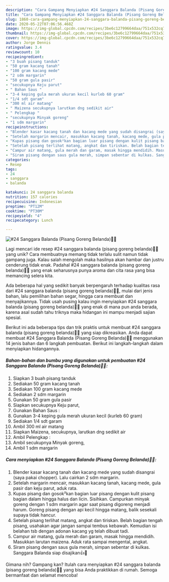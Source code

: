 ```yaml
---
description: "Cara Gampang Menyiapkan #24 Sanggara Balanda (Pisang Goreng Belanda)🍌🍯, Lezat"
title: "Cara Gampang Menyiapkan #24 Sanggara Balanda (Pisang Goreng Belanda)🍌🍯, Lezat"
slug: 1860-cara-gampang-menyiapkan-24-sanggara-balanda-pisang-goreng-belanda-lezat
date: 2020-05-22T07:06:56.468Z
image: https://img-global.cpcdn.com/recipes/3be6c12799664daa/751x532cq70/24-sanggara-balanda-pisang-goreng-belanda🍌🍯-foto-resep-utama.jpg
thumbnail: https://img-global.cpcdn.com/recipes/3be6c12799664daa/751x532cq70/24-sanggara-balanda-pisang-goreng-belanda🍌🍯-foto-resep-utama.jpg
cover: https://img-global.cpcdn.com/recipes/3be6c12799664daa/751x532cq70/24-sanggara-balanda-pisang-goreng-belanda🍌🍯-foto-resep-utama.jpg
author: Jorge Dennis
ratingvalue: 3.4
reviewcount: 10
recipeingredient:
- "3 buah pisang tanduk"
- "50 gram kacang tanah"
- "100 gram kacang mede"
- "2 sdm margarin"
- "50 gram gula pasir"
- "secukupnya Keju parut"
- " Bahan Saus "
- "3-4 keping gula merah ukuran kecil kurleb 60 gram"
- "1/4 sdt garam"
- "300 ml air matang"
- " Maizena secukupnya larutkan dng sedikit air"
- " Pelengkap "
- "secukupnya Minyak goreng"
- "1 sdm margarin"
recipeinstructions:
- "Blender kasar kacang tanah dan kacang mede yang sudah disangrai (saya pakai chopper). Lalu cairkan 2 sdm margarin."
- "Setelah margarin mencair, masukkan kacang tanah, kacang mede, gula pasir dan keju parut, aduk rata."
- "Kupas pisang dan gosok²kan bagian luar pisang dengan kulit pisang bagian dalam hingga halus dan licin. Sisihkan. Campurkan minyak goreng dengan 1 sdm margarin agar saat pisang digoreng menjadi harum. Goreng pisang dengan api kecil hingga matang, balik sesekali supaya tidak hancur."
- "Setelah pisang terlihat matang, angkat dan tiriskan. Belah bagian tengah pisang, usahakan agar jangan sampai tembus kebawah. Kemudian isi belahan tsb dengan adonan kacang yg telah dibuat tadi."
- "Campur air matang, gula merah dan garam, masak hingga mendidih. Masukkan larutan maizena. Aduk rata sampai mengental, angkat."
- "Siram pisang dengan saus gula merah, simpan sebentar di kulkas. Sanggara Balanda siap disajikan👍🤤"
categories:
- Resep
tags:
- 24
- sanggara
- balanda

katakunci: 24 sanggara balanda 
nutrition: 157 calories
recipecuisine: Indonesian
preptime: "PT12M"
cooktime: "PT30M"
recipeyield: "4"
recipecategory: Lunch

---
```



![#24 Sanggara Balanda (Pisang Goreng Belanda)🍌🍯](https://img-global.cpcdn.com/recipes/3be6c12799664daa/751x532cq70/24-sanggara-balanda-pisang-goreng-belanda🍌🍯-foto-resep-utama.jpg)

Lagi mencari ide resep #24 sanggara balanda (pisang goreng belanda)🍌🍯 yang unik? Cara membuatnya memang tidak terlalu sulit namun tidak gampang juga. Kalau salah mengolah maka hasilnya akan hambar dan justru cenderung tidak enak. Padahal #24 sanggara balanda (pisang goreng belanda)🍌🍯 yang enak seharusnya punya aroma dan cita rasa yang bisa memancing selera kita.

Ada beberapa hal yang sedikit banyak berpengaruh terhadap kualitas rasa dari #24 sanggara balanda (pisang goreng belanda)🍌🍯, mulai dari jenis bahan, lalu pemilihan bahan segar, hingga cara membuat dan menyajikannya. Tidak usah pusing kalau ingin menyiapkan #24 sanggara balanda (pisang goreng belanda)🍌🍯 yang enak di mana pun anda berada, karena asal sudah tahu triknya maka hidangan ini mampu menjadi sajian spesial.




Berikut ini ada beberapa tips dan trik praktis untuk membuat #24 sanggara balanda (pisang goreng belanda)🍌🍯 yang siap dikreasikan. Anda dapat membuat #24 Sanggara Balanda (Pisang Goreng Belanda)🍌🍯 menggunakan 14 jenis bahan dan 6 langkah pembuatan. Berikut ini langkah-langkah dalam menyiapkan hidangannya.

<!--inarticleads1-->

##### Bahan-bahan dan bumbu yang digunakan untuk pembuatan #24 Sanggara Balanda (Pisang Goreng Belanda)🍌🍯:

1. Siapkan 3 buah pisang tanduk
1. Sediakan 50 gram kacang tanah
1. Sediakan 100 gram kacang mede
1. Sediakan 2 sdm margarin
1. Gunakan 50 gram gula pasir
1. Siapkan secukupnya Keju parut,
1. Gunakan  Bahan Saus :
1. Gunakan 3-4 keping gula merah ukuran kecil (kurleb 60 gram)
1. Sediakan 1/4 sdt garam
1. Ambil 300 ml air matang
1. Siapkan  Maizena, secukupnya, larutkan dng sedikit air
1. Ambil  Pelengkap :
1. Ambil secukupnya Minyak goreng,
1. Ambil 1 sdm margarin




<!--inarticleads2-->

##### Cara menyiapkan #24 Sanggara Balanda (Pisang Goreng Belanda)🍌🍯:

1. Blender kasar kacang tanah dan kacang mede yang sudah disangrai (saya pakai chopper). Lalu cairkan 2 sdm margarin.
1. Setelah margarin mencair, masukkan kacang tanah, kacang mede, gula pasir dan keju parut, aduk rata.
1. Kupas pisang dan gosok²kan bagian luar pisang dengan kulit pisang bagian dalam hingga halus dan licin. Sisihkan. Campurkan minyak goreng dengan 1 sdm margarin agar saat pisang digoreng menjadi harum. Goreng pisang dengan api kecil hingga matang, balik sesekali supaya tidak hancur.
1. Setelah pisang terlihat matang, angkat dan tiriskan. Belah bagian tengah pisang, usahakan agar jangan sampai tembus kebawah. Kemudian isi belahan tsb dengan adonan kacang yg telah dibuat tadi.
1. Campur air matang, gula merah dan garam, masak hingga mendidih. Masukkan larutan maizena. Aduk rata sampai mengental, angkat.
1. Siram pisang dengan saus gula merah, simpan sebentar di kulkas. Sanggara Balanda siap disajikan👍🤤




Gimana nih? Gampang kan? Itulah cara menyiapkan #24 sanggara balanda (pisang goreng belanda)🍌🍯 yang bisa Anda praktikkan di rumah. Semoga bermanfaat dan selamat mencoba!
